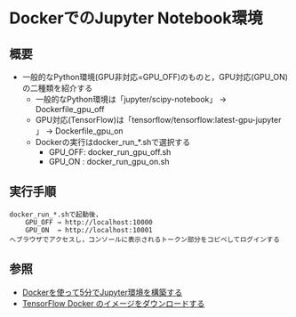 # DockerでのJupyter Notebook環境

## 概要

* 一般的なPython環境(GPU非対応=GPU_OFF)のものと，GPU対応(GPU_ON)の二種類を紹介する
	* 一般的なPython環境は「jupyter/scipy-notebook」 → Dockerfile_gpu_off
	* GPU対応(TensorFlow)は「tensorflow/tensorflow:latest-gpu-jupyter 」 → Dockerfile_gpu_on
	* Dockerの実行はdocker_run_*.shで選択する
		* GPU_OFF: docker_run_gpu_off.sh
		* GPU_ON : docker_run_gpu_on.sh

## 実行手順

	docker_run_*.shで起動後，
		GPU_OFF → http://localhost:10000
		GPU_ON  → http://localhost:10001
	へブラウザでアクセスし，コンソールに表示されるトークン部分をコピペしてログインする

## 参照

* [Dockerを使って5分でJupyter環境を構築する](https://qiita.com/fuku_tech/items/6752b00770552bf4f46b)
* [TensorFlow Docker のイメージをダウンロードする](https://www.tensorflow.org/install/docker?hl=ja#download_a_tensorflow_docker_image)



